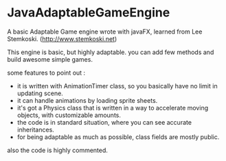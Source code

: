 # JavaAdaptableGameEngine
A basic Adaptable Game engine wrote with javaFX, learned from Lee Stemkoski. (http://www.stemkoski.net) 

This engine is basic, but highly adaptable. you can add few methods and build awesome simple games. 

some features to point out : 
- it is written with AnimationTimer class, so you basically have no limit in updating scene.
- it can handle animations by loading sprite sheets.
- it's got a Physics class that is written in a way to accelerate moving objects, with customizable amounts. 
- the code is in standard situation, where you can see accurate inheritances.
- for being adaptable as much as possible, class fields are mostly public.

also the code is highly commented.

